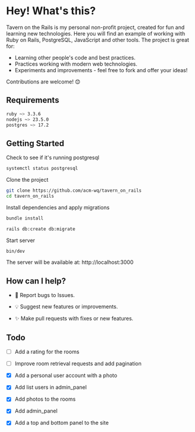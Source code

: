 # Hey! What's this?

Tavern on the Rails is my personal non-profit project, created for fun and learning new technologies. Here you will find an example of working with Ruby on Rails, PostgreSQL, JavaScript and other tools. 
The project is great for:
- Learning other people's code and best practices.
- Practices working with modern web technologies.
- Experiments and improvements - feel free to fork and offer your ideas!

Contributions are welcome! 😊

## Requirements

```bash
ruby ~> 3.3.6
nodejs ~> 23.5.0
postgres ~> 17.2
```

## Getting Started

Check to see if it's running postgresql

```bash
systemctl status postgresql
```

Clone the project

```bash
git clone https://github.com/acm-wq/tavern_on_rails
cd tavern_on_rails
```

Install dependencies and apply migrations

```bash
bundle install

rails db:create db:migrate
```

Start server 

```bash
bin/dev
```

The server will be available at: http://localhost:3000

## How can I help?

- 🐞 Report bugs to Issues.

- 💡 Suggest new features or improvements.

- ✨ Make pull requests with fixes or new features.

## Todo

- [ ] Add a rating for the rooms
- [ ] Improve room retrieval requests and add pagination

- [X] Add a personal user account with a photo
- [X] Add list users in admin_panel
- [X] Add photos to the rooms
- [X] Add admin_panel
- [X] Add a top and bottom panel to the site